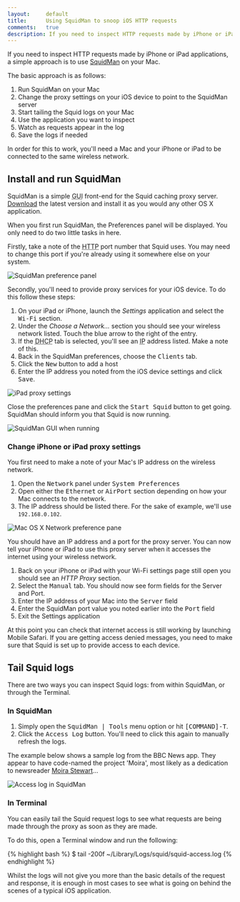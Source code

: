 ```yaml
---
layout:     default
title:      Using SquidMan to snoop iOS HTTP requests
comments:   true
description: If you need to inspect HTTP requests made by iPhone or iPad applications, a simple approach is to use SquidMan on your Mac to log the requests made by these devices.
---
```


If you need to inspect HTTP requests made by iPhone or iPad applications, a simple approach is to use [SquidMan](http://web.me.com/adg/squidman/) on your Mac.

The basic approach is as follows:

1. Run SquidMan on your Mac
1. Change the proxy settings on your iOS device to point to the SquidMan server
1. Start tailing the Squid logs on your Mac
1. Use the application you want to inspect
1. Watch as requests appear in the log
1. Save the logs if needed

In order for this to work, you'll need a Mac and your iPhone or iPad to be connected to the same wireless network.

## Install and run SquidMan

SquidMan is a simple <abbr title="Graphical User Interface">GUI</abbr> front-end for the Squid caching proxy server. [Download](http://web.me.com/adg/squidman/) the latest version and install it as you would any other OS X application.

When you first run SquidMan, the Preferences panel will be displayed. You only need to do two little tasks in here.

Firstly, take a note of the <abbr title="HyperText Transfer Protocol">HTTP</abbr> port number that Squid uses. You may need to change this port if you're already using it somewhere else on your system.

![SquidMan preference panel](http://images.tinnedfruit.com/blog/20110310/squidman-preferences.jpg)

Secondly, you'll need to provide proxy services for your iOS device. To do this follow these steps:

1. On your iPad or iPhone, launch the *Settings* application and select the <kbd>Wi-Fi</kbd> section.
1. Under the *Choose a Network...* section you should see your wireless network listed. Touch the blue arrow to the right of the entry.
1. If the <abbr title="Dynamic Host Configuration Protocol">DHCP</abbr> tab is selected, you'll see an <abbr title="Internet Protocol">IP</abbr> address listed. Make a note of this.
1. Back in the SquidMan preferences, choose the <kbd>Clients</kbd> tab.
1. Click the <kbd>New</kbd> button to add a host
1. Enter the IP address you noted from the iOS device settings and click <kbd>Save</kbd>. 

![iPad proxy settings](http://images.tinnedfruit.com/blog/20110310/ipad-proxy-settings2.jpg)

Close the preferences pane and click the <kbd>Start Squid</kbd> button to get going. SquidMan should inform you that Squid is now running.

![SquidMan GUI when running](http://images.tinnedfruit.com/blog/20110310/squidman.jpg)

### Change iPhone or iPad proxy settings

You first need to make a note of your Mac's IP address on the wireless network. 

1. Open the <kbd>Network</kbd> panel under <kbd>System Preferences</kbd>
1. Open either the <kbd>Ethernet</kbd> or <kbd>AirPort</kbd> section depending on how your Mac connects to the network. 
1. The IP address should be listed there. For the sake of example, we'll use <code>192.168.0.102</code>. 

![Mac OS X Network preference pane](http://images.tinnedfruit.com/blog/20110310/network-preferences.jpg)

You should have an IP address and a port for the proxy server. You can now tell your iPhone or iPad to use this proxy server when it accesses the internet using your wireless network. 

1. Back on your iPhone or iPad with your Wi-Fi settings page still open you should see an *HTTP Proxy* section. 
1. Select the <kbd>Manual</kbd> tab. You should now see form fields for the Server and Port.
1. Enter the IP address of your Mac into the <kbd>Server</kbd> field
1. Enter the SquidMan port value you noted earlier into the <kbd>Port</kbd> field
1. Exit the Settings application

At this point you can check that internet access is still working by launching Mobile Safari. If you are getting access denied messages, you need to make sure that Squid is set up to provide access to each device.

## Tail Squid logs

There are two ways you can inspect Squid logs: from within SquidMan, or through the Terminal.

### In SquidMan

1. Simply open the <kbd>SquidMan | Tools</kbd> menu option or hit <kbd>[COMMAND]-T</kbd>. 
1. Click the <kbd>Access Log</kbd> button. You'll need to click this again to manually refresh the logs.

The example below shows a sample log from the BBC News app. They appear to have code-named the project 'Moira', most likely as a dedication to newsreader [Moira Stewart](http://en.wikipedia.org/wiki/Moira_Stuart)...

![Access log in SquidMan](http://images.tinnedfruit.com/blog/20110310/squid-logs.jpg)

### In Terminal

You can easily tail the Squid request logs to see what requests are being made through the proxy as soon as they are made.

To do this, open a Terminal window and run the following:

{% highlight bash %}
$ tail -200f ~/Library/Logs/squid/squid-access.log
{% endhighlight %}

Whilst the logs will not give you more than the basic details of the request and response, it is enough in most cases to see what is going on behind the scenes of a typical iOS application.
